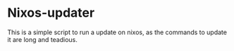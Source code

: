 # Nixos-updater
This is  a simple script to run a update on nixos, as the commands to update it are long and teadious.
